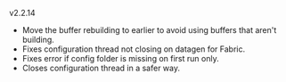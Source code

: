 v2.2.14

- Move the buffer rebuilding to earlier to avoid using buffers that aren't building.
- Fixes configuration thread not closing on datagen for Fabric.
- Fixes error if config folder is missing on first run only.
- Closes configuration thread in a safer way.